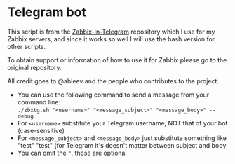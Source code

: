 # Telegram bot

This script is from the [Zabbix-in-Telegram](https://github.com/ableev/Zabbix-in-Telegram/) repository which I use for my Zabbix servers, and since it works so well I will use the bash version for other scripts.

To obtain support or information of how to use it for Zabbix please go to the original repository.

All credit goes to @ableev and the people who contributes to the project.

* You can use the following command to send a message from your command line: </br>
`./zbxtg.sh "<username>" "<message_subject>" "<message_body>" --debug`
 * For `<username>` substitute your Telegram username, NOT that of your bot (case-sensitive)
 * For `<message_subject>` and `<message_body>` just substitute something like "test" "test" (for Telegram it's doesn't matter between subject and body
 * You can omit the `"`, these are optional
